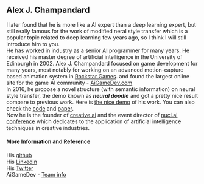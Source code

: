 ## Alex J. Champandard
I later found that he is more like a AI expert than a deep learning expert, but still really famous for the work of modified neral style transfer which is a popular topic related to deep learning few years ago, so I think I will still introduce him to you. </br>
He has worked in industry as a senior AI programmer for many years. He received his master degree of artificial intelligence in the University of Edinburgh in 2002. Alex J. Champandard focused on game development for many years, most notably for working on an advanced motion-capture based animation system in [Rockstar Games](http://www.rockstargames.com/). and found the largest online site for the game AI community - [AiGameDev.com](http://aigamedev.com/)</br>
In 2016, he propose a novel structure (with semantic information) on neural style transfer, the demo known as **_neural doodle_** and got a pretty nice result compare to previous work. Here is [the nice demo](https://github.com/alexjc/neural-doodle/blob/master/docs/Workflow.gif) of his work. You can also check the [code](https://github.com/alexjc/neural-doodle) and [paper](https://arxiv.org/pdf/1603.01768.pdf). </br>
Now he is the founder of [creative.ai](https://www.linkedin.com/company/15245813/) and the event director of [nucl.ai conference](https://nucl.ai/) which dedicates to the application of artificial intelligence techniques in creative industries.

#### More Information and Reference
His [github](https://github.com/alexjc) </br>
His [Linkedin](https://www.linkedin.com/in/alexjc/?lipi=urn%3Ali%3Apage%3Ad_flagship3_search_srp_people%3BrntnqarHSK6Ak0M7al5kRQ%3D%3D&licu=urn%3Ali%3Acontrol%3Ad_flagship3_search_srp_people-search_srp_result&lici=NGB%2ByZrnTEu8LuznR8K9Iw%3D%3D) </br>
His [Twitter](https://twitter.com/alexjc) </br>
AiGameDev - [Team info](https://aigamedev.com/page/company/) </br>
